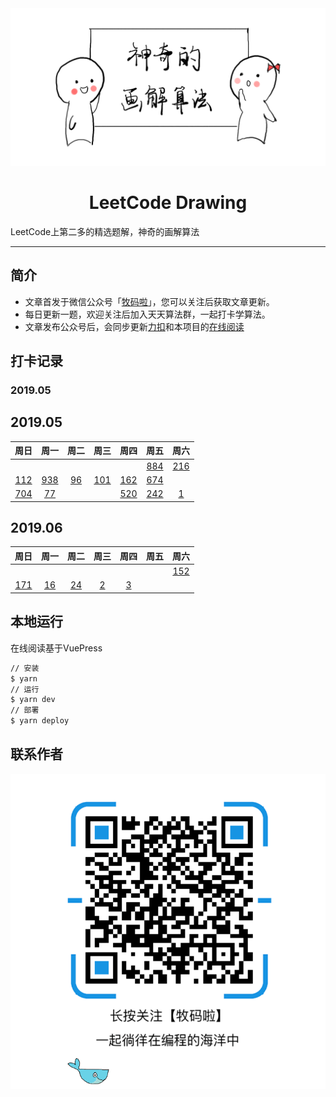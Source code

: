 <div align="center">
<a href="https://guanpengchn.github.io/LeetCodeDrawing/">
<img width="600" src="./img/logo.png"/>
</a>
</div>
<h1 align="center">LeetCode Drawing</h1>
<p>LeetCode上第二多的精选题解，神奇的画解算法</p>

---

## 简介

- 文章首发于微信公众号「[牧码啦](https://i.loli.net/2019/05/20/5ce23b33cc01d73486.gif)」，您可以关注后获取文章更新。
- 每日更新一题，欢迎关注后加入天天算法群，一起打卡学算法。
- 文章发布公众号后，会同步更新[力扣](https://leetcode-cn.com/)和本项目的[在线阅读](https://guanpengchn.github.io/LeetCodeDrawing/)

## 打卡记录

### 2019.05

## 2019.05

|周日|周一|周二|周三|周四|周五|周六|
|:-:|:-:|:-:|:-:|:-:|:-:|:-:|
||||||[884](https://mp.weixin.qq.com/s/VOXoMQg57gdUmwo4553Uag)|[216](https://mp.weixin.qq.com/s/XDpewlE0OUE1DYYE-XdoEg)|
[112](https://mp.weixin.qq.com/s/_NdAjbWlYDV7z7LvMpuyDA)|[938](https://mp.weixin.qq.com/s/ni6l_a1QMCi2sKuZDNoe4Q)|[96](https://mp.weixin.qq.com/s/DEdiaun-RVwRj-9zx9brjw)|[101](https://mp.weixin.qq.com/s/9xiQ8KmTLk_gxf7lsie9dA)|[162](https://mp.weixin.qq.com/s/5HQ5zVPYdUAE4eVJBFKIoQ)|[674](https://mp.weixin.qq.com/s/jSUM4rmYXatKfrjACEdwvw)|
|[704](https://mp.weixin.qq.com/s/mnfLuH1nU8ghShgOhw-KBg)|[77](https://mp.weixin.qq.com/s/VOV5wMsfrLW21ZkqXSfeeA)|||[520](https://mp.weixin.qq.com/s/YJTFk4xEOM9cDM-GQq_EIQ)|[242](https://mp.weixin.qq.com/s/nvxS4p3lXvAL21dDbJo8QA)|[1](https://mp.weixin.qq.com/s/jC4BsJ5r6QixdnwTIchTQw)|


## 2019.06

|周日|周一|周二|周三|周四|周五|周六|
|:-:|:-:|:-:|:-:|:-:|:-:|:-:|
|||||||[152](https://mp.weixin.qq.com/s/FvA_wcLq4JU70nXK6lrFHA)|
|[171](https://mp.weixin.qq.com/s/jC4BsJ5r6QixdnwTIchTQw)|[16](https://mp.weixin.qq.com/s/IBEJdeU6G-sBSMuv02LrHg)|[24](https://mp.weixin.qq.com/s/_bjKxIrmtwU0IPtyWtKd_g)|[2](https://mp.weixin.qq.com/s/8cMt_Yaeu6AT5jk3DhdhqA)|[3](https://mp.weixin.qq.com/s/O-2CdSJTFWodVZzGYAjGrA)|

## 本地运行

在线阅读基于VuePress

```bash
// 安装
$ yarn
// 运行
$ yarn dev
// 部署
$ yarn deploy
```

## 联系作者

<div align="center">
<img width="600" src="./img/erweima.gif"/>
</div>